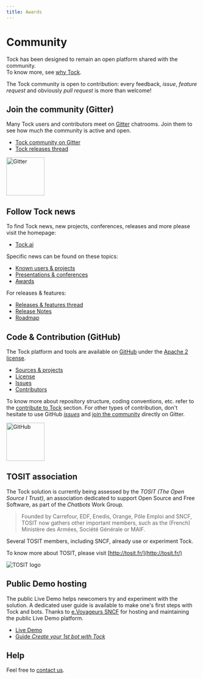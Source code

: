 ```yaml
---
title: Awards
---
```


# Community

Tock has been designed to remain an open platform shared with the community.  
To know more, see [why Tock](why.md).

The Tock community is open to contribution: every feedback, _issue_, _feature request_ and obviously 
 _pull request_ is more than welcome!

## Join the community (Gitter)

Many Tock users and contributors meet on [Gitter](https://gitter.im/tockchat/Lobby) chatrooms. 
Join them to see how much the community is active and open.
 
* [Tock community on Gitter](https://gitter.im/tockchat/Lobby)
* [Tock releases thread](https://gitter.im/tockchat/tock-news)

<a href="https://gitter.im/tockchat/Lobby"
target="gitter">
<img alt="Gitter" 
src="https://lh3.googleusercontent.com/FtFJAWed4C9V_-IKFfQsMFcWJslJgqTqqjzxl0ueK52VmnW_i-yMwZ4oScLRfiXlIA=s180" 
style="width: 100px;">
</a>

## Follow Tock news

To find Tock news, new projects, conferences, releases and more please visit the homepage:

* [Tock.ai](https://doc.tock.ai)

Specific news can be found on these topics:

* [Known users & projects](http://doc.tock.ai/tock/en/about/showcase/)
* [Presentations & conferences](http://doc.tock.ai/tock/en/about/resources/)
* [Awards](http://doc.tock.ai/tock/en/about/awards/)

For releases & features:

* [Releases & features thread](https://gitter.im/tockchat/tock-news)
* [Release Notes](https://github.com/theopenconversationkit/tock/releases)
* [Roadmap](https://github.com/theopenconversationkit/tock/milestones)

## Code & Contribution (GitHub)

The Tock platform and tools are available on 
[GitHub](https://github.com/theopenconversationkit/tock)
under the [Apache 2 license](https://github.com/theopenconversationkit/tock/blob/master/LICENSE).

* [Sources & projects](https://github.com/theopenconversationkit/)
* [License](https://github.com/theopenconversationkit/tock/blob/master/LICENSE)
* [Issues](https://github.com/theopenconversationkit/tock/issues)
* [Contributors](https://github.com/theopenconversationkit/tock/graphs/contributors)

To know more about repository structure, coding conventions, etc. refer to the [contribute to Tock](contribute.md) section.
For other types of contribution, don't hesitate to use GitHub [_issues_](https://github.com/theopenconversationkit/tock/issues) 
and [join the community](https://gitter.im/tockchat/Lobby) directly on Gitter.

<a href="https://github.com/theopenconversationkit/tock/"
target="github">
<img alt="GitHub" 
src="https://github.githubassets.com/images/modules/logos_page/GitHub-Mark.png" 
style="width: 100px;">
</a>

## TOSIT association

The Tock solution is currently being assessed by the _TOSIT (The Open Source I Trust)_,
 an association dedicated to support Open Source and Free Software, as part of the _Chatbots_ Work Group.

> Founded by Carrefour, EDF, Enedis, Orange, Pôle Emploi and SNCF, TOSIT now gathers other important members,
>such as the (French) Ministère des Armées, Société Générale or MAIF.

Several TOSIT members, including SNCF, already use or experiment Tock.

To know more about TOSIT, please visit [http://tosit.fr/](http://tosit.fr/)

![TOSIT logo](http://tosit.fr/resources/images/TOSIT_2.png)

## Public Demo hosting

The public Live Demo helps newcomers try and experiment with the solution. A dedicated user guide is available 
to make one's first steps with Tock and bots.
Thanks to [e.Voyageurs SNCF](https://www.sncf.com/fr/groupe/newsroom/e-voyageurs-sncf) for hosting and maintaining the 
public Live Demo platform.

* [Live Demo](https://demo.tock.ai/) 
* [Guide _Create your 1st bot with Tock_](https://doc.tock.ai/tock/en/guide/studio/)

## Help

Feel free to [contact us](contact.md).